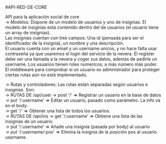 #API-RED-DE-CORE

API para la aplicación social de core  
-> Modelos: Dispone de un modelo de usuarios y uno de insignias. El modelo de insignias está contenido dentro del de usuarios (el usuario tiene un array de insignias).  
Las insignias cuentan con tres campos: Una id (pensada para ser el identificador de la insignia), un nombre y una descripción.  
El usuario cuenta con un email y un username unicos, y no hace falta usar contraseña ya que usaremos el login del servicio de la nevera. El register debe ser una llamada a la nevera y coger sus datos, además de pedirle un username. Los usuarios tienen roles numericos; a más número más poder. El middleware para comprobar si un usuario es administrador para proteger ciertas rutas aún no está implementado.  

-> Rutas y controladores: Las rutas están separadas según usuarios e insignias. Son:  
  ->  RUTAS DE /api/user 
    -> post '/'          => Registrar un usuario en la base de datos  
    -> put '/:username'  => Editar un usuario, pasado como parámetro. La info va en el body.  
    -> get '/'           => Obtener una lista de todos los usuarios.  
  -> RUTAS DE /api/ins
    -> get '/:username'  => Obtiene una lista de las insignias de un usuario.  
    -> put '/:username'  => Añade una insignia (pasada por body) al usuario  
    -> put '/:username/:pos'  => Elimina la insignia de la posición pos al usuario username.
      
